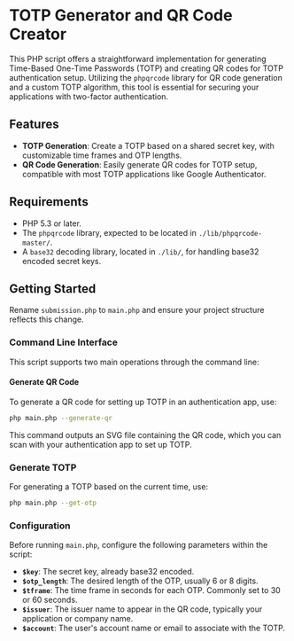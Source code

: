 # TOTP Generator and QR Code Creator

This PHP script offers a straightforward implementation for generating Time-Based One-Time Passwords (TOTP) and creating QR codes for TOTP authentication setup. Utilizing the `phpqrcode` library for QR code generation and a custom TOTP algorithm, this tool is essential for securing your applications with two-factor authentication.

## Features

- **TOTP Generation**: Create a TOTP based on a shared secret key, with customizable time frames and OTP lengths.
- **QR Code Generation**: Easily generate QR codes for TOTP setup, compatible with most TOTP applications like Google Authenticator.

## Requirements

- PHP 5.3 or later.
- The `phpqrcode` library, expected to be located in `./lib/phpqrcode-master/`.
- A `base32` decoding library, located in `./lib/`, for handling base32 encoded secret keys.

## Getting Started

Rename `submission.php` to `main.php` and ensure your project structure reflects this change.

### Command Line Interface

This script supports two main operations through the command line:

#### Generate QR Code

To generate a QR code for setting up TOTP in an authentication app, use:

```bash
php main.php --generate-qr
```

This command outputs an SVG file containing the QR code, which you can scan with your authentication app to set up TOTP.

### Generate TOTP

For generating a TOTP based on the current time, use:

```bash
php main.php --get-otp
```

### Configuration

Before running `main.php`, configure the following parameters within the script:

- **`$key`**: The secret key, already base32 encoded.
- **`$otp_length`**: The desired length of the OTP, usually 6 or 8 digits.
- **`$tframe`**: The time frame in seconds for each OTP. Commonly set to 30 or 60 seconds.
- **`$issuer`**: The issuer name to appear in the QR code, typically your application or company name.
- **`$account`**: The user's account name or email to associate with the TOTP.

